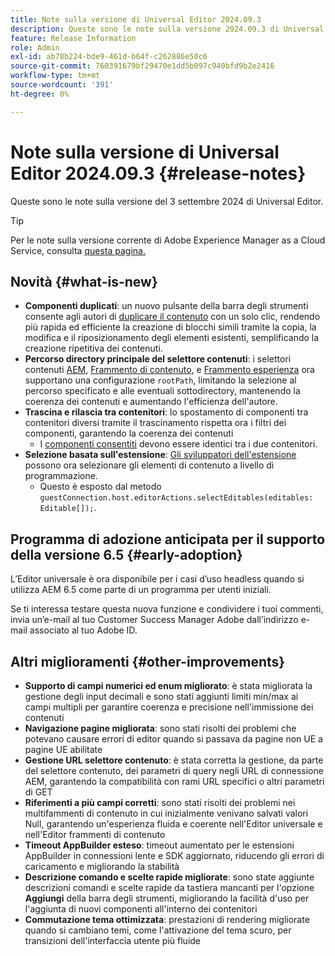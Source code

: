 ```yaml
---
title: Note sulla versione di Universal Editor 2024.09.3
description: Queste sono le note sulla versione 2024.09.3 di Universal Editor.
feature: Release Information
role: Admin
exl-id: ab78b224-bde9-461d-b64f-c262886e50c6
source-git-commit: 760391679bf29470e1dd5b097c940bfd9b2e2416
workflow-type: tm+mt
source-wordcount: '391'
ht-degree: 0%

---
```


# Note sulla versione di Universal Editor 2024.09.3 {#release-notes}

Queste sono le note sulla versione del 3 settembre 2024 di Universal Editor.

>[!TIP]
>
>Per le note sulla versione corrente di Adobe Experience Manager as a Cloud Service, consulta [questa pagina.](/help/release-notes/release-notes-cloud/release-notes-current.md)

## Novità {#what-is-new}

* **Componenti duplicati**: un nuovo pulsante della barra degli strumenti consente agli autori di [duplicare il contenuto](/help/sites-cloud/authoring/universal-editor/authoring.md#duplicating-components) con un solo clic, rendendo più rapida ed efficiente la creazione di blocchi simili tramite la copia, la modifica e il riposizionamento degli elementi esistenti, semplificando la creazione ripetitiva dei contenuti.
* **Percorso directory principale del selettore contenuti**: i selettori contenuti [AEM](/help/implementing/universal-editor/field-types.md#aem-content), [Frammento di contenuto,](/help/implementing/universal-editor/field-types.md#content-fragment) e [Frammento esperienza](/help/implementing/universal-editor/field-types.md#experience-fragment) ora supportano una configurazione `rootPath`, limitando la selezione al percorso specificato e alle eventuali sottodirectory, mantenendo la coerenza dei contenuti e aumentando l&#39;efficienza dell&#39;autore.
* **Trascina e rilascia tra contenitori**: lo spostamento di componenti tra contenitori diversi tramite il trascinamento rispetta ora i filtri dei componenti, garantendo la coerenza dei contenuti
   * I [componenti consentiti](/help/implementing/universal-editor/customizing.md#filtering-components) devono essere identici tra i due contenitori.
* **Selezione basata sull&#39;estensione**: [Gli sviluppatori dell&#39;estensione](/help/implementing/universal-editor/customizing.md#extending) possono ora selezionare gli elementi di contenuto a livello di programmazione.
   * Questo è esposto dal metodo `guestConnection.host.editorActions.selectEditables(editables: Editable[]);`.

## Programma di adozione anticipata per il supporto della versione 6.5 {#early-adoption}

L’Editor universale è ora disponibile per i casi d’uso headless quando si utilizza AEM 6.5 come parte di un programma per utenti iniziali.

Se ti interessa testare questa nuova funzione e condividere i tuoi commenti, invia un’e-mail al tuo Customer Success Manager Adobe dall’indirizzo e-mail associato al tuo Adobe ID.

## Altri miglioramenti {#other-improvements}

* **Supporto di campi numerici ed enum migliorato**: è stata migliorata la gestione degli input decimali e sono stati aggiunti limiti min/max ai campi multipli per garantire coerenza e precisione nell&#39;immissione dei contenuti
* **Navigazione pagine migliorata**: sono stati risolti dei problemi che potevano causare errori di editor quando si passava da pagine non UE a pagine UE abilitate
* **Gestione URL selettore contenuto**: è stata corretta la gestione, da parte del selettore contenuto, dei parametri di query negli URL di connessione AEM, garantendo la compatibilità con rami URL specifici o altri parametri di GET
* **Riferimenti a più campi corretti**: sono stati risolti dei problemi nei multifammenti di contenuto in cui inizialmente venivano salvati valori Null, garantendo un&#39;esperienza fluida e coerente nell&#39;Editor universale e nell&#39;Editor frammenti di contenuto
* **Timeout AppBuilder esteso**: timeout aumentato per le estensioni AppBuilder in connessioni lente e SDK aggiornato, riducendo gli errori di caricamento e migliorando la stabilità
* **Descrizione comando e scelte rapide migliorate**: sono state aggiunte descrizioni comandi e scelte rapide da tastiera mancanti per l&#39;opzione **Aggiungi** della barra degli strumenti, migliorando la facilità d&#39;uso per l&#39;aggiunta di nuovi componenti all&#39;interno dei contenitori
* **Commutazione tema ottimizzata**: prestazioni di rendering migliorate quando si cambiano temi, come l&#39;attivazione del tema scuro, per transizioni dell&#39;interfaccia utente più fluide
